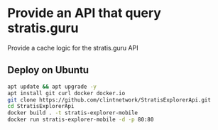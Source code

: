# Provide an API that query stratis.guru

Provide a cache logic for the stratis.guru API

## Deploy on Ubuntu

```bash
apt update && apt upgrade -y
apt install git curl docker docker.io
git clone https://github.com/clintnetwork/StratisExplorerApi.git
cd StratisExplorerApi
docker build . -t stratis-explorer-mobile
docker run stratis-explorer-mobile -d -p 80:80
```
